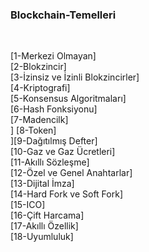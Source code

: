 ### Blockchain-Temelleri
<br />

[1-Merkezi Olmayan] <br>
[2-Blokzincir] <br>
[3-İzinsiz ve İzinli Blokzincirler] <br>
[4-Kriptografi] <br>
[5-Konsensus Algoritmaları] <br>
[6-Hash Fonksiyonu] <br>
[7-Madencilk] <br>]
[8-Token] <br>
][9-Dağıtılmış Defter] <br>
[10-Gaz ve Gaz Ücretleri] <br>
[11-Akıllı Sözleşme] <br>
[12-Özel ve Genel Anahtarlar] <br>
[13-Dijital İmza] <br>
[14-Hard Fork ve Soft Fork] <br>
[15-ICO] <br>
[16-Çift Harcama] <br>
[17-Akıllı Özellik] <br>
[18-Uyumluluk] <br>

